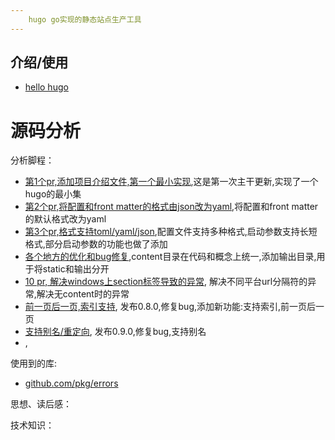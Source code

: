 ```yaml
---
    hugo go实现的静态站点生产工具
---
```


## 介绍/使用

- [hello hugo](/hugo/hello-hugo.md)

# 源码分析

分析脚程：
- [第1个pr,添加项目介绍文件,第一个最小实现](/hugo/source/1.md),这是第一次主干更新,实现了一个hugo的最小集
- [第2个pr,将配置和front matter的格式由json改为yaml](/hugo/source/2.md),将配置和front matter的默认格式改为yaml
- [第3个pr,格式支持toml/yaml/json](/hugo/source/3.md),配置文件支持多种格式,启动参数支持长短格式,部分启动参数的功能也做了添加
- [各个地方的优化和bug修复](/hugo/source/4.md),content目录在代码和概念上统一,添加输出目录,用于将static和输出分开
- [10 pr, 解决windows上section标签导致的异常](/hugo/source/5.md), 解决不同平台url分隔符的异常,解决无content时的异常
- [前一页后一页,索引支持](/hugo/source/6.md), 发布0.8.0,修复bug,添加新功能:支持索引,前一页后一页
- [支持别名/重定向](/hugo/source/7.md), 发布0.9.0,修复bug,支持别名
- [](/hugo/source/8.md), 




使用到的库:
- [github.com/pkg/errors](/pion-webrtc/lib/pkg-errors.md)


思想、读后感：


技术知识：
